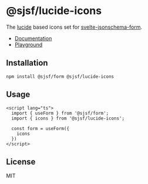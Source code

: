 # @sjsf/lucide-icons

The [lucide](https://github.com/lucide-icons/lucide) based icons set for [svelte-jsonschema-form](https://github.com/x0k/svelte-jsonschema-form).

- [Documentation](https://x0k.github.io/svelte-jsonschema-form/guides/labels-and-icons/#lucide-icons)
- [Playground](https://x0k.github.io/svelte-jsonschema-form/playground/)

## Installation

```shell
npm install @sjsf/form @sjsf/lucide-icons
```

## Usage

```svelte
<script lang="ts">
  import { useForm } from '@sjsf/form';
  import { icons } from '@sjsf/lucide-icons';

  const form = useForm({
    icons
  })
</script>
```

## License

MIT
